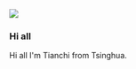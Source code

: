 <img src="https://github-readme-stats.vercel.app/api?username=godka&show_icons=true&count_private=true" />

### Hi all

Hi all I'm Tianchi from Tsinghua.

<!--
**godka/godka** is a ✨ _special_ ✨ repository because its `README.md` (this file) appears on your GitHub profile.

Here are some ideas to get you started:

- 🔭 I’m currently working on ...
- 🌱 I’m currently learning ...
- 👯 I’m looking to collaborate on ...
- 🤔 I’m looking for help with ...
- 💬 Ask me about ...
- 📫 How to reach me: ...
- 😄 Pronouns: ...
- ⚡ Fun fact: ...
-->
